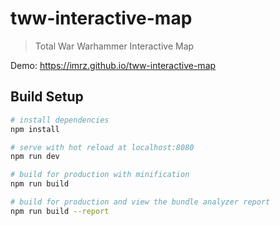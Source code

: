 # tww-interactive-map

> Total War Warhammer Interactive Map

Demo: https://imrz.github.io/tww-interactive-map

## Build Setup

``` bash
# install dependencies
npm install

# serve with hot reload at localhost:8080
npm run dev

# build for production with minification
npm run build

# build for production and view the bundle analyzer report
npm run build --report
```
